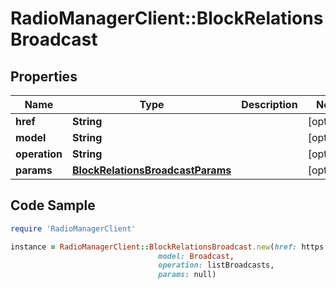 # RadioManagerClient::BlockRelationsBroadcast

## Properties

Name | Type | Description | Notes
------------ | ------------- | ------------- | -------------
**href** | **String** |  | [optional] 
**model** | **String** |  | [optional] 
**operation** | **String** |  | [optional] 
**params** | [**BlockRelationsBroadcastParams**](BlockRelationsBroadcastParams.md) |  | [optional] 

## Code Sample

```ruby
require 'RadioManagerClient'

instance = RadioManagerClient::BlockRelationsBroadcast.new(href: https://radiomanager.pluxbox.com/api/v2/broadcasts/1,
                                 model: Broadcast,
                                 operation: listBroadcasts,
                                 params: null)
```



